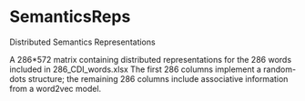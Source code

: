 # SemanticsReps
Distributed Semantics Representations

A 286*572 matrix containing distributed representations for the 286 words included in 286_CDI_words.xlsx
The first 286 columns implement a random-dots structure; the remaining 286 columns include associative information from a word2vec model.

